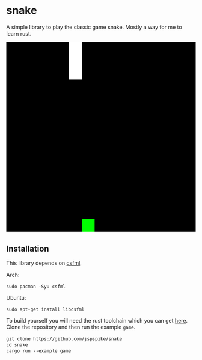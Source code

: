 # snake

A simple library to play the classic game snake. Mostly a way for me to learn rust.

![game](examples/snake.gif)


## Installation

This library depends on [csfml](https://www.sfml-dev.org/download/csfml/).


Arch:
```
sudo pacman -Syu csfml
```
Ubuntu:
```
sudo apt-get install libcsfml
```

To build yourself you will need the rust toolchain which you can get [here](https://rustup.rs/).
Clone the repository and then run the example `game`.
```
git clone https://github.com/jspspike/snake
cd snake
cargo run --example game
```
